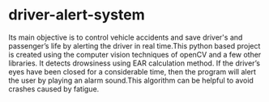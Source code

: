 # driver-alert-system
Its main objective is to control vehicle accidents and save driver's and passenger’s life by alerting the driver in real time.This python based project is created using the computer vision techniques of openCV and a few other libraries.
It detects drowsiness using EAR calculation method. If the driver’s eyes have been closed for a considerable time, then the program will alert the user by playing an alarm sound.This algorithm can be helpful to avoid crashes caused by fatigue.

